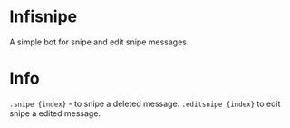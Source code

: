 # Infisnipe

A simple bot for snipe and edit snipe messages.

# Info

`.snipe {index}` - to snipe a deleted message.
`.editsnipe {index}` to edit snipe a edited message.
